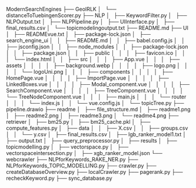 ModernSearchEngines
├── GeoIRLK
│   └── distanceToTuebingenScorer.py
├── NLP
│   ├── KeywordFilter.py
│   ├── NLPOutput.txt
│   ├── NLPPipeline.py
│   ├── UIInterface.py
│   ├── final_results.csv
│   └── topicmodelingoutput.txt
├── README.md
├── UI
│   ├── READMEvue.txt
│   ├── package-lock.json
│   ├── search_engine_ui
│   │   ├── README.md
│   │   ├── babel.config.js
│   │   ├── jsconfig.json
│   │   ├── node_modules
│   │   ├── package-lock.json
│   │   ├── package.json
│   │   ├── public
│   │   │   ├── favicon.ico
│   │   │   └── index.html
│   │   ├── src
│   │   │   ├── App.vue
│   │   │   ├── assets
│   │   │   │   ├── background.webp
│   │   │   │   ├── logo.png
│   │   │   │   └── logoUni.png
│   │   │   ├── components
│   │   │   │   ├── HomePage.vue
│   │   │   │   ├── ImportPage.vue
│   │   │   │   ├── LinkedBoxes.vue
│   │   │   │   ├── Modal_component.vue
│   │   │   │   ├── SearchComponent.vue
│   │   │   │   ├── TreeComponent.vue
│   │   │   │   └── TreeNodeComponent.vue
│   │   │   ├── main.js
│   │   │   └── router
│   │   │       └── index.js
│   │   └── vue.config.js
│   └── topicTree.py
├── pipeline.drawio
├── readme
│   ├── file_structure.md
│   ├── readme1.png
│   ├── readme2.png
│   ├── readme3.png
│   └── readme4.png
├── retriever
│   ├── bm25.py
│   ├── bm25_cache.pkl
│   ├── compute_features.py
│   ├── data
│   │   ├── X.csv
│   │   ├── groups.csv
│   │   └── y.csv
│   ├── final_results.csv
│   ├── lgb_ranker_model1.txt
│   ├── output.txt
│   ├── query_preprocessor.py
│   ├── results
│   ├── topicmodelling.py
│   ├── vectorspace.py
│   ├── vectorspaceintersection.py
│   ├── xgb_ranker_model.json
└── webcrawler
    ├── NLPforKeywords_RAKE_NER.py
    ├── NLPforKeywords_TOPIC_MODELLING.py
    ├── crawler.py
    ├── createDatabaseOverview.py
    ├── localCrawler.py
    ├── pagerank.py
    ├── recheckKeyword.py
    ├── sync_database.py
